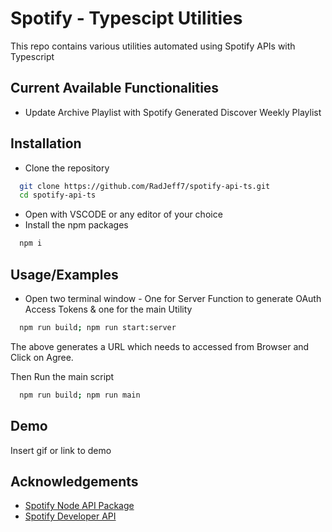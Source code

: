 # Spotify - Typescipt Utilities

This repo contains various utilities automated using Spotify APIs with Typescript

## Current Available Functionalities

- Update Archive Playlist with Spotify Generated Discover Weekly Playlist

## Installation

- Clone the repository

```bash
  git clone https://github.com/RadJeff7/spotify-api-ts.git
  cd spotify-api-ts
```

- Open with VSCODE or any editor of your choice
- Install the npm packages

```bash
  npm i
```

## Usage/Examples

- Open two terminal window - One for Server Function to generate OAuth Access Tokens & one for the main Utility

```bash
  npm run build; npm run start:server
```

The above generates a URL which needs to accessed from Browser and Click on Agree.

Then Run the main script

```bash
  npm run build; npm run main
```

## Demo

Insert gif or link to demo

## Acknowledgements

- [Spotify Node API Package](https://github.com/thelinmichael/spotify-web-api-node)
- [Spotify Developer API](https://developer.spotify.com/documentation/)
